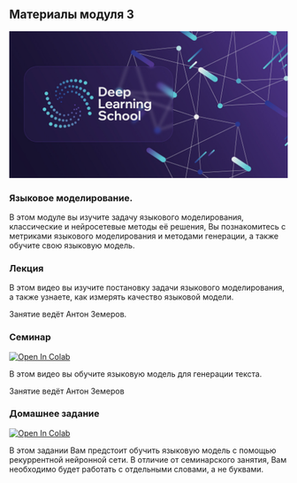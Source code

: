 ## Материалы модуля 3

<div align="center">
  <img src="../images/dls.png">
</div>

### Языковое моделирование.

В этом модуле вы изучите задачу языкового моделирования, классические и нейросетевые методы её решения, Вы познакомитесь с метриками языкового моделирования и методами генерации, а также обучите свою языковую модель.


### Лекция

В этом видео вы изучите постановку задачи языкового моделирования, а также узнаете, как измерять качество языковой модели.

Занятие ведёт Антон Земеров.


### Семинар
[![Open In Colab](https://colab.research.google.com/assets/colab-badge.svg)](https://colab.research.google.com/github/DeepLearningSchool/part_2_nlp/blob/main/week_03_language_modeling/Practice/char-level_training.ipynb)


В этом видео вы обучите языковую модель для генерации текста.

Занятие ведёт Антон Земеров

### Домашнее задание

[![Open In Colab](https://colab.research.google.com/assets/colab-badge.svg)](https://colab.research.google.com/github/DeepLearningSchool/part_2_nlp/blob/main/week_03_language_modeling/Homework/hw_language_modelling.ipynb)

В этом задании Вам предстоит обучить языковую модель с помощью рекуррентной нейронной сети. В отличие от семинарского занятия, Вам необходимо будет работать с отдельными словами, а не буквами.


